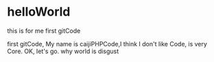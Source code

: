 # helloWorld
this is  for me first gitCode

   first gitCode,
  My name is caijiPHPCode,I think  I don't like Code, is very Core. OK,  Iet's go.    why world is disgust
